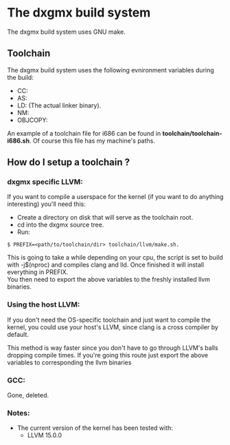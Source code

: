 # The dxgmx build system
The dxgmx build system uses GNU make.

## Toolchain
 The dxgmx build system uses the following evnironment variables during the build:
 - CC:
 - AS:
 - LD: (The actual linker binary).
 - NM:
 - OBJCOPY:
 
An example of a toolchain file for i686 can be found in **toolchain/toolchain-i686.sh**. Of course this file has my machine's paths.

## How do I setup a toolchain ?

### dxgmx specific LLVM:
If you want to compile a userspace for the kernel (if you want to do anything interesting) you'll need this:

- Create a directory on disk that will serve as the toolchain root.
- cd into the dxgmx source tree.
- Run:
```console
$ PREFIX=<path/to/toolchain/dir> toolchain/llvm/make.sh.
```

This is going to take a while depending on your cpu, the script is set to build with -j$(nproc) and compiles clang and lld. Once finished it will install everything in PREFIX.<br>
You then need to export the above variables to the freshly installed llvm binaries.

### Using the host LLVM:
If you don't need the OS-specific toolchain and just want to compile the kernel, you could use your host's LLVM, since clang is a cross compiler by default.

This method is way faster since you don't have to go through LLVM's balls dropping compile times. If you're going this route just export the above variables to corresponding the llvm binaries

### GCC:
Gone, deleted.

### Notes:
- The current version of the kernel has been tested with:
    - LLVM 15.0.0